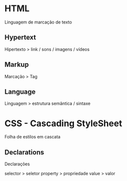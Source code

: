 # HTML
Linguagem de marcação de texto

## Hypertext
Hipertexto > link / sons / imagens / vídeos

## Markup
Marcação > Tag

## Language
Linguagem > estrutura semântica / sintaxe

# CSS - Cascading StyleSheet
Folha de estilos em cascata

## Declarations
Declarações

selector > seletor
property > propriedade
value > valor